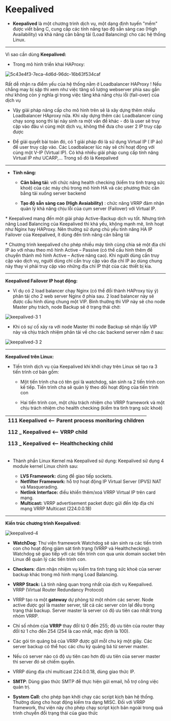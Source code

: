 # Keepalived

- **Keepalived** là một chương trình dịch vụ, một dạng định tuyến "mềm" được viết bằng C, cung cấp các tính năng tạo độ sẵn sàng cao (High Availability) và khả năng cân bằng tải (Load Balancing) cho các hệ thống Linux.

***
Vì sao cần dùng **Keepalived:**

- Trong mô hình triển khai HAProxy:

![5c43e4f3-7eca-4d6d-96dc-16b63f534caf](https://user-images.githubusercontent.com/43572616/177679476-5e29e69f-6809-4f46-aa28-c42070aaadd6.png)

Rất dễ nhận ra điểm yếu của hệ thống nằm ở Loadbalancer HAProxy ! Nếu chẳng may bị sập thì xem như việc tăng số lượng webserver phía sau gần như không còn ý nghĩa gì trong việc tăng khả năng chịu lỗi (fail-over) của dịch vụ

- Vậy giải pháp nâng cấp cho mô hình trên sẽ là xây dựng thêm nhiều Loadbalancer  HAproxy nữa. Khi xây dựng thêm các Loadbalancer cùng chạy song song thì lại nảy sinh ra một vấn đề khác - đó là user sẽ truy cập vào đâu vì cùng một dịch vụ, không thể đưa cho user 2 IP truy cập được

- Để giải quyết bài toán đó, có 1 giải pháp đó là sử dụng Virtual IP ( IP ảo) để user truy cập vào. Các Loadbalacer lúc này sẽ chỉ hoạt động với cùng một V-IP (Virtual IP). Có khá nhiều giải pháp cung cấp tính năng Virtual IP như UCARP,… Trong số đó là Keepalived

***

- **Tính năng:**
  - **Cân bằng tải:** với chức năng health checking (kiểm tra tình trạng sức khoẻ) của các máy chủ trong mô hình HA và các phương thức cân bằng tải xuống server backend

  - **Tạo độ sẵn sàng cao (High Avaiability)** : chức năng VRRP đảm nhận quản lý khả năng chịu lỗi của cụm server (Failover) với Virtual IP.

\* Keepalived mang đến một giải pháp Active-Backup dịch vụ tốt. Nhưng tính năng Load Balancing của Keepalived thì khá yếu, không mạnh mẽ, linh hoạt như Nginx hay HAProxy. Nên thường sử dụng chủ yếu tính năng HA IP Failover của Keepalived, ít dùng đến tính năng cân bằng tải

\* Chương trình keepalived cho phép nhiều máy tính cùng chia sẻ một địa chỉ IP ảo với nhau theo mô hình Active – Passive (có thể cấu hình thêm để chuyển thành mô hình Active – Active nâng cao). Khi người dùng cần truy cập vào dịch vụ, người dùng chỉ cần truy cập vào địa chỉ IP ảo dùng chung này thay vì phải truy cập vào những địa chỉ IP thật của các thiết bị kia.

***
**Keepalived Failover IP hoạt động:**

- Ví dụ có 2 load balancer chạy Nginx (có thể đổi thành HAProxy tùy ý) phân tải cho 2 web server Nginx ở phía sau. 2 load balancer này sẽ được cấu hình dùng chung một VIP. Bình thường thì VIP này sẽ cho node Master phụ trách, node Backup sẽ ở trạng thái chờ:

![keepalived-3 1](https://user-images.githubusercontent.com/43572616/177679691-d26c368a-c0ca-4a60-a581-7076ebe08511.png)

- Khi có sự cố xảy ra với node Master thì node Backup sẽ nhận lấy VIP này và chịu trách nhiệm phân tải về cho các backend server nằm ở sau:

![keepalived-3 2](https://user-images.githubusercontent.com/43572616/177679915-c122a72a-549a-4998-973e-a71282b05ee4.png)

***
**Keepalived trên Linux:**

- Tiến trình dịch vụ của Keepalived khi khởi chạy trên Linux sẽ tạo ra 3 tiến trình cơ bản gồm:

  - Một tiến trình cha có tên gọi là watchdog, sản sinh ra 2 tiến trình con kế tiếp. Tiến trình cha sẽ quản lý theo dõi hoạt động của tiến trình con

  - Hai tiến trình con, một chịu trách nhiệm cho VRRP framework và một chịu trách nhiệm cho health checking (kiểm tra tình trạng sức khoẻ)

|111 Keepalived <-- Parent process monitoring children</p>112 \_ Keepalived <-- VRRP child</p>113 \_ Keepalived <-- Healthchecking child</p>|
| :- |

- Thành phần Linux Kernel mà Keepalived sử dụng:
Keepalived sử dụng 4 module kernel Linux chính sau:

  - **LVS Framework:** dùng để giao tiếp sockets.
  - **Netfilter Framework:** hỗ trợ hoạt động IP Virtual Server (IPVS) NAT và Masquerading.
  - **Netlink Interface:** điều khiển thêm/xoá VRRP Virtual IP trên card mạng.
  - **Multicast:** VRRP advertisement packet được gửi đến lớp địa chỉ mạng VRRP Multicast (224.0.0.18)

***
**Kiến trúc chương trình Keepalived:**

![keepalived-4](https://user-images.githubusercontent.com/43572616/177679827-d97a99f7-2fb3-425f-adb2-fdb0780a02ca.png)

- **WatchDog**: Thư viện framework Watchdog sẽ sản sinh ra các tiến trình con cho hoạt động giám sát tình trạng (VRRP và Healthchecking). Watchdog sẽ giao tiếp với các tiến trình con qua unix domain socket trên Linux để quản lý các tiến trình con.

- **Checkers**: đảm nhận nhiệm vụ kiểm tra tình trạng sức khoẻ của server backup khác trong mô hình mạng Load Balancing.

- **VRRP Stack:** Là tính năng quan trọng nhất của dịch vụ Keepalived. VRRP (Virtual Router Redundancy Protocol)

- VRRP tạo ra một **gateway** dự phòng từ một nhóm các server. Node active được gọI là master server, tất cả các server còn lạI đều trong trạng thái backup. Server master là server có độ ưu tiên cao nhất trong nhóm VRRP.
- Chỉ số nhóm của **VRRP** thay đổI từ 0 đến 255; độ ưu tiên của router thay đổI từ 1 cho đến 254 (254 là cao nhất, mặc định là 100).
- Các gói tin quảng bá của VRRP được gửI mỗI chu kỳ một giây. Các server backup có thể học các chu kỳ quảng bá từ server master.
- Nếu có server nào có độ ưu tiên cao hơn độ ưu tiên của server master thì server đó sẽ chiếm quyền.
- VRRP dùng địa chỉ multicast 224.0.0.18, dùng giao thức IP.

- **SMTP**: Dùng giao thức SMTP để thực hiện gửi email, hỗ trợ công việc quản trị.

- **System Call:** cho phép bạn khởi chạy các script kịch bản hệ thống. Thường dùng cho hoạt động kiểm tra dạng MISC. Đối với VRRP framework, thư viện này cho phép chạy script kịch bản ngoài trong quá trình chuyển đổi trạng thái của giao thức
